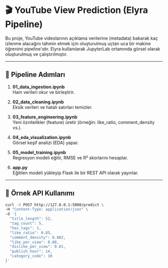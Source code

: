 # 🎬 YouTube View Prediction (Elyra Pipeline)

Bu proje, YouTube videolarının açıklama verilerine (metadata) bakarak kaç izlenme alacağını tahmin etmek için oluşturulmuş uçtan uca bir makine öğrenimi pipeline'ıdır. Elyra kullanılarak JupyterLab ortamında görsel olarak oluşturulmuş ve çalıştırılmıştır.

---

## 🚀 Pipeline Adımları

1. **01_data_ingestion.ipynb**  
   Ham verileri okur ve birleştirir.

2. **02_data_cleaning.ipynb**  
   Eksik verileri ve hatalı satırları temizler.

3. **03_feature_engineering.ipynb**  
   Yeni öznitelikler (feature) üretir (örneğin: like_ratio, comment_density vs.).

4. **04_eda_visualization.ipynb**  
   Görsel keşif analizi (EDA) yapar.

5. **05_model_training.ipynb**  
   Regresyon modeli eğitir, RMSE ve R² skorlarını hesaplar.

6. **app.py**  
   Eğitilen modeli yükleyip Flask ile bir REST API olarak yayınlar.

---

## 🧪 Örnek API Kullanımı

```bash
curl -X POST http://127.0.0.1:5000/predict \
-H "Content-Type: application/json" \
-d '{
  "title_length": 52,
  "tag_count": 5,
  "has_tags": 1,
  "like_ratio": 0.85,
  "comment_density": 0.002,
  "like_per_view": 0.08,
  "dislike_per_view": 0.01,
  "publish_hour": 14,
  "category_code": 10
}'
